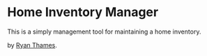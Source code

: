 # Home Inventory Manager

This is a simply management tool for maintaining a home inventory.

by [Ryan Thames](http://www.blognotfoundexception.com/).